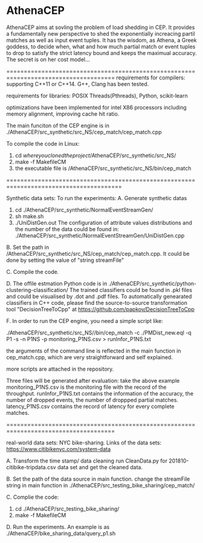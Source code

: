 # AthenaCEP

AthenaCEP aims at sovling the problem of load shedding in CEP. It provides a fundamentally new perspective to shed the exponentially increacing partil matches as well as input event tuples. It has the wisdom, as Athena, a Greek goddess, to decide when, what and how much partial match or event tuples to drop to satisfy the strict latency bound and keeps the maximual accuracy. The secret is on her cost model...

=====================================================================================
requirements for compilers: supporting C++11 or C++14.  G++, Clang has been tested.

requirements for libraries: POSIX Threads(Pthreads), Python, scikit-learn

optimizations have been implemented for intel X86 processors including memory alignment, improving cache hit ratio.


The main funciton of the CEP engine is in ./AthenaCEP/src_synthetic/src_NS/cep_match/cep_match.cpp

To compile the code in Linux:
1. cd $where you cloned the project$/AthenaCEP/src_synthetic/src_NS/
2. make -f MakefileCM 
3. the executable file is   /AthenaCEP/src_synthetic/src_NS/bin/cep_match

=======================================================================================

Synthetic data sets:
To run the experiments:
A. Generate synthetic datas
   1. cd  ./AthenaCEP/src_synthetic/NormalEventStreamGen/
   2. sh make.sh
   3. ./UniDistGen.out
   The configuration of attribute values distributions and the number of the data could be found in:
        ./AthenaCEP/src_synthetic/NormalEventStreamGen/UniDistGen.cpp
        
B. Set the path in /AthenaCEP/src_synthetic/src_NS/cep_match/cep_match.cpp. 
   It could be done by setting the value of "string streamFile"

C. Compile the code. 

D. The offile estmation Python code is in  ./AthenaCEP/src_synthetic/python-clustering-classification/ 
   The trained classifiers could be found in .pkl files and could be visualised by .dot and .pdf files.
   To automatically genearated classifiers in C++ code, please find the source-to-source transformation tool  "DecisionTreeToCpp" at https://github.com/papkov/DecisionTreeToCpp    

F. In order to run the CEP engine, you need a simple script like:

./AthenaCEP/src_synthetic/src_NS//bin/cep_match -c ./PMDist_new.eql -q P1 -s -n P1NS -p monitoring_P1NS.csv > runInfor_P1NS.txt
   
   the arguments of the command line is reflected in the main function in cep_match.cpp, which are very straightforward and self explained.
   
   more scripts are attached in the repository.
   
   Three files will be generated after evaluation: take the above example 
          monitoring_P1NS.csv   is the monitoring file with the record of the throughput.
          runInfor_P1NS.txt     contains the information of the accuracy, the number of dropped events, the number of droppped partial matches.
          latency_P1NS.csv      contains the record of latency for every complete matches.
          
=====================================================================================

real-world data sets: NYC bike-sharing. 
Links of the data sets: https://www.citibikenyc.com/system-data

A. Transform the time stamp/ data cleaning
   run CleanData.py for 201810-citibike-tripdata.csv data set and get the cleaned data.

B. Set the path of the data source in main function.
   change the streamFile string in main function in ./AthenaCEP/src_testing_bike_sharing/cep_match/

C. Complie the code:
   1.  cd ./AthenaCEP/src_testing_bike_sharing/
   2.  make -f MakefileCM

D. Run the experiments.
   An example is as  ./AthenaCEP/bike_sharing_data/query_p1.sh

